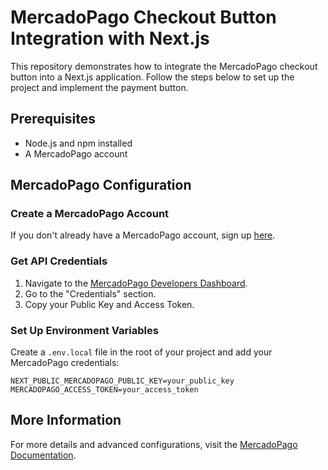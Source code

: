 # MercadoPago Checkout Button Integration with Next.js

This repository demonstrates how to integrate the MercadoPago checkout button into a Next.js application. Follow the steps below to set up the project and implement the payment button.

## Prerequisites

- Node.js and npm installed
- A MercadoPago account

## MercadoPago Configuration

### Create a MercadoPago Account
If you don't already have a MercadoPago account, sign up [here](https://www.mercadopago.com).

### Get API Credentials
1. Navigate to the [MercadoPago Developers Dashboard](https://www.mercadopago.com.uy/developers/en/guides/).
2. Go to the "Credentials" section.
3. Copy your Public Key and Access Token.

### Set Up Environment Variables
Create a `.env.local` file in the root of your project and add your MercadoPago credentials:

```env
NEXT_PUBLIC_MERCADOPAGO_PUBLIC_KEY=your_public_key
MERCADOPAGO_ACCESS_TOKEN=your_access_token
```
## More Information
For more details and advanced configurations, visit the [MercadoPago Documentation](https://www.mercadopago.com.uy/developers/es/docs/checkout-pro/landing).

